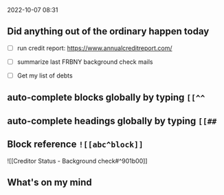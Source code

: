 2022-10-07
08:31

## Did anything out of the ordinary happen today
- [ ] run credit report: https://www.annualcreditreport.com/

- [ ] summarize last FRBNY background check mails
- [ ] Get my list of debts


## auto-complete blocks **globally** by typing `[[^^`
## auto-complete headings **globally** by typing `[[##`

## Block reference `![[abc^block]]`
![[Creditor Status - Background check#^901b00]]

## What's on my mind

